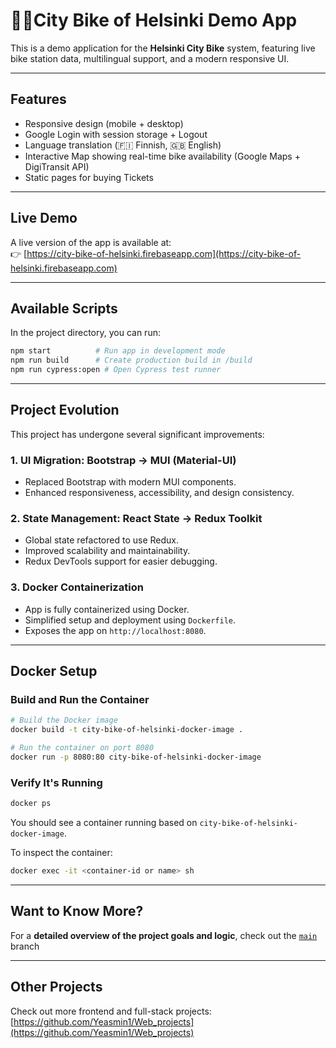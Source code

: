 
# 🚴‍♀️City Bike of Helsinki Demo App

This is a demo application for the **Helsinki City Bike** system, featuring live bike station data, multilingual support, and a modern responsive UI.

---

## Features

- Responsive design (mobile + desktop)
- Google Login with session storage + Logout
- Language translation (🇫🇮 Finnish, 🇬🇧 English)
- Interactive Map showing real-time bike availability (Google Maps + DigiTransit API)
- Static pages for buying Tickets

---

## Live Demo

A live version of the app is available at:  
👉 [https://city-bike-of-helsinki.firebaseapp.com](https://city-bike-of-helsinki.firebaseapp.com)

---

## Available Scripts

In the project directory, you can run:

```bash
npm start          # Run app in development mode
npm run build      # Create production build in /build
npm run cypress:open # Open Cypress test runner
```

---

## Project Evolution

This project has undergone several significant improvements:

### 1. UI Migration: Bootstrap → MUI (Material-UI)
- Replaced Bootstrap with modern MUI components.
- Enhanced responsiveness, accessibility, and design consistency.

### 2. State Management: React State → Redux Toolkit
- Global state refactored to use Redux.
- Improved scalability and maintainability.
- Redux DevTools support for easier debugging.

### 3. Docker Containerization
- App is fully containerized using Docker.
- Simplified setup and deployment using `Dockerfile`.
- Exposes the app on `http://localhost:8080`.

---

## Docker Setup

### Build and Run the Container

```bash
# Build the Docker image
docker build -t city-bike-of-helsinki-docker-image .

# Run the container on port 8080
docker run -p 8080:80 city-bike-of-helsinki-docker-image
```

### Verify It's Running

```bash
docker ps
```

You should see a container running based on `city-bike-of-helsinki-docker-image`.

To inspect the container:

```bash
docker exec -it <container-id or name> sh
```

---

## Want to Know More?

For a **detailed overview of the project goals and logic**, check out the [`main`](https://github.com/Yeasmin1/City-Bike-Of-Helsinki_Typescript_React/tree/main) branch

---

## Other Projects

Check out more frontend and full-stack projects:  
 [https://github.com/Yeasmin1/Web_projects](https://github.com/Yeasmin1/Web_projects)